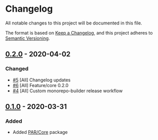 # Changelog
All notable changes to this project will be documented in this file.

The format is based on [Keep a Changelog](https://keepachangelog.com/en/1.0.0/),
and this project adheres to [Semantic Versioning](https://semver.org/spec/v2.0.0.html).

<!-- changelog-linker -->

<!-- dumped content start -->

## [0.2.0] - 2020-04-02

### Changed

- [#5] [All] Changelog updates
- [#6] [All] Feature/core 0.2.0
- [#4] [All] Custom monorepo-builder release workflow

<!-- dumped content end -->

## [0.1.0] - 2020-03-31

### Added

- Added [PAR/Core] package

[#6]: https://github.com/php-addition-repository/par/pull/6
[#4]: https://github.com/php-addition-repository/par/pull/4
[0.1.0]: https://github.com/php-addition-repository/par/releases/tag/0.1.0
[PAR/Core]: https://github.com/php-addition-repository/core/
[#5]: https://github.com/php-addition-repository/par/pull/5
[0.2.0]: https://github.com/php-addition-repository/par/compare/0.1.0...0.2.0
